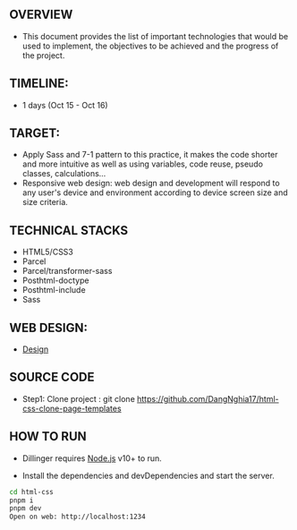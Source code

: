 ## OVERVIEW

- This document provides the list of important technologies that would be used to implement, the objectives to be achieved and the progress of the project.

## TIMELINE:

- 1 days (Oct 15 - Oct 16)

## TARGET:

- Apply Sass and 7-1 pattern to this practice, it makes the code shorter and more intuitive as well as using variables, code reuse, pseudo classes, calculations...
- Responsive web design: web design and development will respond to any user's device and environment according to device screen size and size criteria.

## TECHNICAL STACKS

- HTML5/CSS3
- Parcel
- Parcel/transformer-sass
- Posthtml-doctype
- Posthtml-include
- Sass

## WEB DESIGN:

- [Design](https://www.figma.com/file/HGf2Vzkk3YieUGPIpmW7dm/Hofmann-UI-Kit---2?node-id=5033%3A3)

## SOURCE CODE

- Step1: Clone project : git clone https://github.com/DangNghia17/html-css-clone-page-templates

## HOW TO RUN

- Dillinger requires [Node.js](https://nodejs.org/) v10+ to run.

- Install the dependencies and devDependencies and start the server.

```sh
cd html-css
pnpm i
pnpm dev
Open on web: http://localhost:1234
```